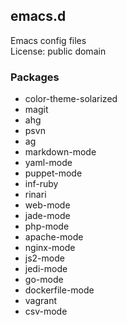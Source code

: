## emacs.d

Emacs config files  
License: public domain

### Packages
* color-theme-solarized
* magit
* ahg
* psvn
* ag
* markdown-mode
* yaml-mode
* puppet-mode
* inf-ruby
* rinari
* web-mode
* jade-mode
* php-mode
* apache-mode
* nginx-mode
* js2-mode
* jedi-mode
* go-mode
* dockerfile-mode
* vagrant
* csv-mode
